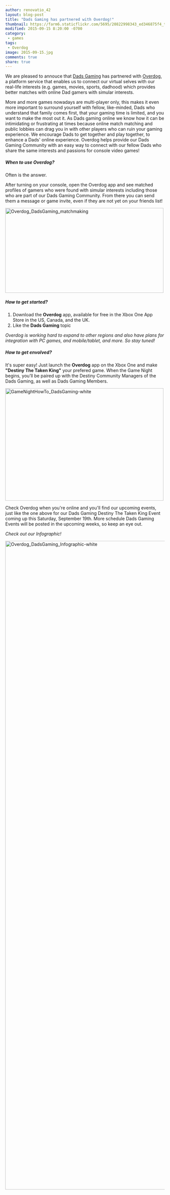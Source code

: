 ```yaml
---
author: renovatio_42
layout: blog-post
title: "Dads Gaming has partnered with Overdog!"
thumbnail: https://farm6.staticflickr.com/5695/20822998343_ed346875f4_t.jpg
modified: 2015-09-15 8:20:00 -0700
category:
 - games
tags:
 - Overdog
image: 2015-09-15.jpg
comments: true
share: true
---
```



We are pleased to annouce that [Dads Gaming](http://dadsgaming.com/) has partnered with [Overdog](http://www.overdog.com/), a platform service that enables us to connect our virtual selves with our real-life interests (e.g. games, movies, sports, dadhood) which provides better matches with online Dad gamers with simular interests.

More and more games nowadays are multi-player only, this makes it even more important to surround yourself with fellow, like-minded, Dads who understand that family comes first, that your gaming time is limited, and you want to make the most out it. As Dads gaming online we know how it can be intimidating or frustrating at times because online match matching and public lobbies can drag you in with other players who can ruin your gaming experience. We encourage Dads to get together and play together, to enhance a Dads' online experience. Overdog helps provide our Dads Gaming Community with an easy way to connect with our fellow Dads who share the same interests and passions for console video games!


##### When to use Overdog?

Often is the answer. 

After turning on your console, open the Overdog app and see matched profiles of gamers who were found with simular interests including those who are part of our Dads Gaming Community. From there you can send them a message or game invite, even if they are not yet on your friends list!

<img src="https://farm6.staticflickr.com/5657/21446540525_c43be9450e.jpg" width="500" height="268" alt="Overdog_DadsGaming_matchmaking">

##### How to get started?

1. Download the **Overdog** app, available for free in the Xbox One App Store in the US, Canada, and the UK. 
2. Like the **Dads Gaming** topic

*Overdog is working hard to expand to other regions and also have plans for integration with PC games, and mobile/tablet, and more. So stay tuned!*

##### How to get envolved?

It's super easy! Just launch the **Overdog** app on the Xbox One and make **"Destiny The Taken King"** your prefered game. When the Game Night begins, you’ll be paired up with the Destiny Community Managers of the Dads Gaming, as well as Dads Gaming Members. 

<img src="https://farm6.staticflickr.com/5689/21256335490_965a6a28a0.jpg" width="500" height="355" alt="GameNightHowTo_DadsGaming-white">

Check Overdog when you're online and you'll find our upcoming events, just like the one above for our Dads Gaming Destiny The Taken King Event coming up this Saturday, September 19th. More schedule Dads Gaming Events will be posted in the upcoming weeks, so keep an eye out.



*Check out our Infographic!*

<img src="https://farm1.staticflickr.com/625/21446457355_4de7211ec8_k.jpg" width="635" height="2048" alt="Overdog_DadsGaming_Infographic-white">